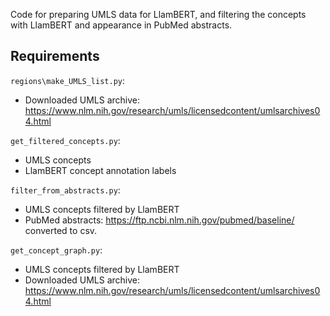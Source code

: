 Code for preparing UMLS data for LlamBERT, and filtering the concepts with LlamBERT and appearance in PubMed abstracts.

## Requirements
`regions\make_UMLS_list.py`:

- Downloaded UMLS archive: https://www.nlm.nih.gov/research/umls/licensedcontent/umlsarchives04.html

`get_filtered_concepts.py`:

- UMLS concepts
- LlamBERT concept annotation labels 

`filter_from_abstracts.py`:

- UMLS concepts filtered by LlamBERT
- PubMed abstracts: https://ftp.ncbi.nlm.nih.gov/pubmed/baseline/
  converted to csv.

`get_concept_graph.py`:

- UMLS concepts filtered by LlamBERT
- Downloaded UMLS archive: https://www.nlm.nih.gov/research/umls/licensedcontent/umlsarchives04.html
